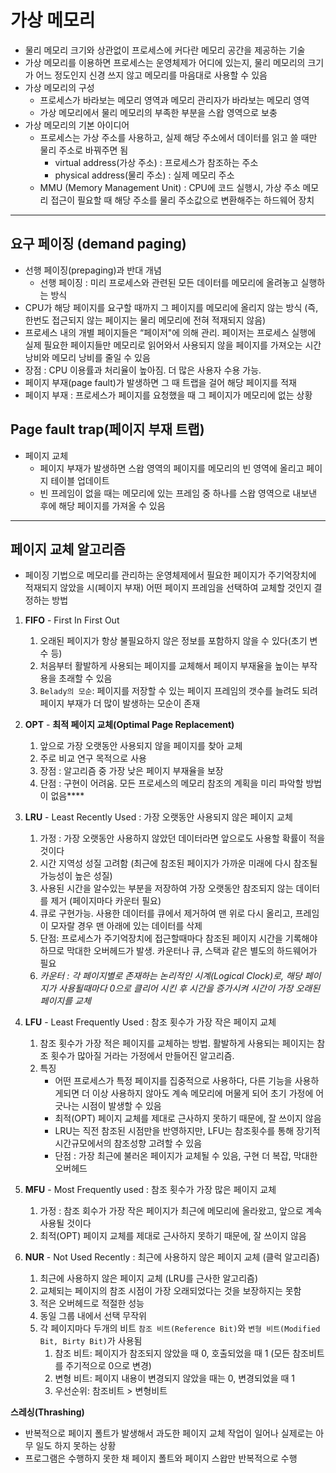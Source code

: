 # 가상 메모리

- 물리 메모리 크기와 상관없이 프로세스에 커다란 메모리 공간을 제공하는 기술
- 가상 메모리를 이용하면 프로세스는 운영체제가 어디에 있는지, 물리 메모리의 크기가 어느 정도인지 신경 쓰지 않고 메모리를 마음대로 사용할 수 있음
- 가상 메모리의 구성
    - 프로세스가 바라보는 메모리 영역과 메모리 관리자가 바라보는 메모리 영역
    - 가상 메모리에서 물리 메모리의 부족한 부분을 스왑 영역으로 보충
- 가상 메모리의 기본 아이디어
    - 프로세스는 가상 주소를 사용하고, 실제 해당 주소에서 데이터를 읽고 쓸 때만 물리 주소로 바꿔주면 됨
        - virtual address(가상 주소) : 프로세스가 참조하는 주소
        - physical address(물리 주소) : 실제 메모리 주소
    - MMU (Memory Management Unit) : CPU에 코드 실행시, 가상 주소 메모리 접근이 필요할 때 해당 주소를 물리 주소값으로 변환해주는 하드웨어 장치

---

## 요구 페이징 (demand paging)

- 선행 페이징(prepaging)과 반대 개념
    - 선행 페이징 : 미리 프로세스와 관련된 모든 데이터를 메모리에 올려놓고 실행하는 방식
- CPU가 해당 페이지를 요구할 때까지 그 페이지를 메모리에 올리지 않는 방식 (즉, 한번도 접근되지 않는 페이지는 물리 메모리에 전혀 적재되지 않음)
- 프로세스 내의 개별 페이지들은 “페이저"에 의해 관리. 페이저는 프로세스 실행에 실제 필요한 페이지들만 메모리로 읽어와서 사용되지 않을 페이지를 가져오는 시간 낭비와 메모리 낭비를 줄일 수 있음
- 장점 : CPU 이용률과 처리율이 높아짐. 더 많은 사용자 수용 가능.
- 페이지 부재(page fault)가 발생하면 그 때 트랩을 걸어 해당 페이지를 적재
- 페이지 부재 : 프로세스가 페이지를 요청했을 때 그 페이지가 메모리에 없는 상황

## ****Page fault trap(페이지 부재 트랩)****

- 페이지 교체
    - 페이지 부재가 발생하면 스왑 영역의 페이지를 메모리의 빈 영역에 올리고 페이지 테이블 업데이트
    - 빈 프레임이 없을 때는 메모리에 있는 프레임 중 하나를 스왑 영역으로 내보낸 후에 해당 페이지를 가져올 수 있음

---

## 페이지 교체 알고리즘

- 페이징 기법으로 메모리를 관리하는 운영체제에서 필요한 페이지가 주기억장치에 적재되지 않았을 시(페이지 부재) 어떤 페이지 프레임을 선택하여 교체할 것인지 결정하는 방법

1. **FIFO** - First In First Out
    1. 오래된 페이지가 항상 불필요하지 않은 정보를 포함하지 않을 수 있다(초기 변수 등)
    2. 처음부터 활발하게 사용되는 페이지를 교체해서 페이지 부재율을 높이는 부작용을 초래할 수 있음
    3. `Belady의 모순`: 페이지를 저장할 수 있는 페이지 프레임의 갯수를 늘려도 되려 페이지 부재가 더 많이 발생하는 모순이 존재
    
2. **OPT** - ****최적 페이지 교체(Optimal Page Replacement)****
    1. 앞으로 가장 오랫동안 사용되지 않을 페이지를 찾아 교체
    2. 주로 비교 연구 목적으로 사용
    3. 장점 : 알고리즘 중 가장 낮은 페이지 부재율을 보장
    4. 단점 : 구현이 어려움. 모든 프로세스의 메모리 참조의 계획을 미리 파악할 방법이 없음****
    
3. **LRU** - Least Recently Used : 가장 오랫동안 사용되지 않은 페이지 교체
    1. 가정 : 가장 오랫동안 사용하지 않았던 데이터라면 앞으로도 사용할 확률이 적을 것이다
    2. 시간 지역성 성질 고려함 (최근에 참조된 페이지가 가까운 미래에 다시 참조될 가능성이 높은 성질)
    3. 사용된 시간을 알수있는 부분을 저장하여 가장 오랫동안 참조되지 않는 데이터를 제거 (페이지마다 카운터 필요)
    4. 큐로 구현가능. 사용한 데이터를 큐에서 제거하여 맨 위로 다시 올리고, 프레임이 모자랄 경우 맨 아래에 있는 데이터를 삭제
    5. 단점: 프로세스가 주기억장치에 접근할때마다 참조된 페이지 시간을 기록해야 하므로 막대한 오버헤드가 발생. 카운터나 큐, 스택과 같은 별도의 하드웨어가 필요
    6. *카운터 : 각 페이지별로 존재하는 논리적인 시계(Logical Clock)로, 해당 페이지가 사용될때마다 0으로 클리어 시킨 후 시간을 증가시켜 시간이 가장 오래된 페이지를 교체*
    
4. **LFU** - Least Frequently Used : 참조 횟수가 가장 작은 페이지 교체
    1. 참조 횟수가 가장 적은 페이지를 교체하는 방법. 활발하게 사용되는 페이지는 참조 횟수가 많아질 거라는 가정에서 만들어진 알고리즘.
    2. 특징
        - 어떤 프로세스가 특정 페이지를 집중적으로 사용하다, 다른 기능을 사용하게되면 더 이상 사용하지 않아도 계속 메모리에 머물게 되어 초기 가정에 어긋나는 시점이 발생할 수 있음
        - 최적(OPT) 페이지 교체를 제대로 근사하지 못하기 때문에, 잘 쓰이지 않음
        - LRU는 직전 참조된 시점만을 반영하지만, LFU는 참조횟수를 통해 장기적 시간규모에서의 참조성향 고려할 수 있음
        - 단점 : 가장 최근에 불러온 페이지가 교체될 수 있음, 구현 더 복잡, 막대한 오버헤드
        
5. **MFU** - Most Frequently used : 참조 횟수가 가장 많은 페이지 교체
    1. 가정 : 참조 회수가 가장 작은 페이지가 최근에 메모리에 올라왔고, 앞으로 계속 사용될 것이다
    2. 최적(OPT) 페이지 교체를 제대로 근사하지 못하기 때문에, 잘 쓰이지 않음
    
6. **NUR** - Not Used Recently : 최근에 사용하지 않은 페이지 교체 (클럭 알고리즘)
    1. 최근에 사용하지 않은 페이지 교체 (LRU를 근사한 알고리즘)
    2. 교체되는 페이지의 참조 시점이 가장 오래되었다는 것을 보장하지는 못함
    3. 적은 오버헤드로 적절한 성능
    4. 동일 그룹 내에서 선택 무작위
    5. 각 페이지마다 두개의 비트 `참조 비트(Reference Bit)`와 `변형 비트(Modified Bit, Birty Bit)`가 사용됨
        1. 참조 비트: 페이지가 참조되지 않았을 때 0, 호출되었을 때 1 (모든 참조비트를 주기적으로 0으로 변경)
        2. 변형 비트: 페이지 내용이 변경되지 않았을 때는 0, 변경되었을 때 1
        3. 우선순위: 참조비트 > 변형비트
        

**스레싱(Thrashing)**

- 반복적으로 페이지 폴트가 발생해서 과도한 페이지 교체 작업이 일어나 실제로는 아무 일도 하지 못하는 상황
- 프로그램은 수행하지 못한 채 페이지 폴트와 페이지 스왑만 반복적으로 수행
